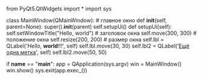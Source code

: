 from PyQt5.QtWidgets import *
import sys


class MainWindow(QMainWindow): # главное окно
    def __init__(self, parent=None):
        super().__init__(parent)
        self.setupUi()
    def setupUi(self):
        self.setWindowTitle("Hello, world") # заголовок окна
        self.move(300, 300) # положение окна
        self.resize(200, 200) # размер окна
        self.lbl = QLabel('<i>Hello</i>, <b>world</b>!!!', self)
        self.lbl.move(30, 30)
        self.lbl2 = QLabel('<u>Ещё одна метка</u>', self)
        self.lbl2.move(50, 50)


if __name__ == "__main__":
    app = QApplication(sys.argv)
    win = MainWindow()
    win.show()
    sys.exit(app.exec_())
